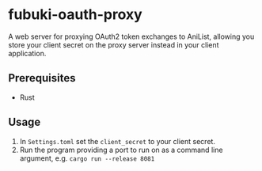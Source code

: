 # fubuki-oauth-proxy

A web server for proxying OAuth2 token exchanges to AniList, allowing you store your client secret on the proxy server instead in your client application.

## Prerequisites
* Rust

## Usage
1. In `Settings.toml` set the `client_secret` to your client secret.
2. Run the program providing a port to run on as a command line argument, e.g. `cargo run --release 8081`